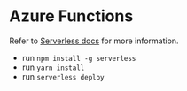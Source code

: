 # Azure Functions

Refer to [Serverless docs](https://serverless.com/framework/docs/providers/azure/guide/intro/) for more information.

- run `npm install -g serverless`
- run `yarn install`
- run `serverless deploy`